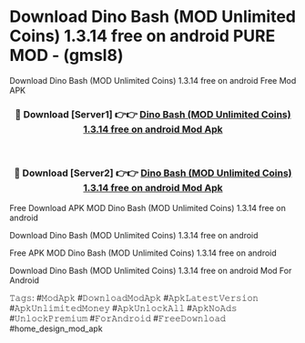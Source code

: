 # Download Dino Bash (MOD Unlimited Coins) 1.3.14 free on android PURE MOD - (gmsl8)
Download Dino Bash (MOD Unlimited Coins) 1.3.14 free on android Free Mod APK

<div align="center">
<h3>🔴 Download [Server1] 👉👉 <a href="https://apk-comot.site?title=Dino_Bash_(MOD_Unlimited_Coins)_1.3.14_free_on_android">Dino Bash (MOD Unlimited Coins) 1.3.14 free on android Mod Apk</a></h3><br>

<h3>🔴 Download [Server2] 👉👉 <a href="https://apk-comot.site?title=Dino_Bash_(MOD_Unlimited_Coins)_1.3.14_free_on_android">Dino Bash (MOD Unlimited Coins) 1.3.14 free on android Mod Apk</a></h3>
</div>


Free Download APK MOD Dino Bash (MOD Unlimited Coins) 1.3.14 free on android

Download Dino Bash (MOD Unlimited Coins) 1.3.14 free on android 

Free APK MOD Dino Bash (MOD Unlimited Coins) 1.3.14 free on android 

Download Dino Bash (MOD Unlimited Coins) 1.3.14 free on android Mod For Android

𝚃𝚊𝚐𝚜: #𝙼𝚘𝚍𝙰𝚙𝚔 #𝙳𝚘𝚠𝚗𝚕𝚘𝚊𝚍𝙼𝚘𝚍𝙰𝚙𝚔 #𝙰𝚙𝚔𝙻𝚊𝚝𝚎𝚜𝚝𝚅𝚎𝚛𝚜𝚒𝚘𝚗 #𝙰𝚙𝚔𝚄𝚗𝚕𝚒𝚖𝚒𝚝𝚎𝚍𝙼𝚘𝚗𝚎𝚢 #𝙰𝚙𝚔𝚄𝚗𝚕𝚘𝚌𝚔𝙰𝚕𝚕 #𝙰𝚙𝚔𝙽𝚘𝙰𝚍𝚜 #𝚄𝚗𝚕𝚘𝚌𝚔𝙿𝚛𝚎𝚖𝚒𝚞𝚖 #𝙵𝚘𝚛𝙰𝚗𝚍𝚛𝚘𝚒𝚍 #𝙵𝚛𝚎𝚎𝙳𝚘𝚠𝚗𝚕𝚘𝚊𝚍 #home_design_mod_apk